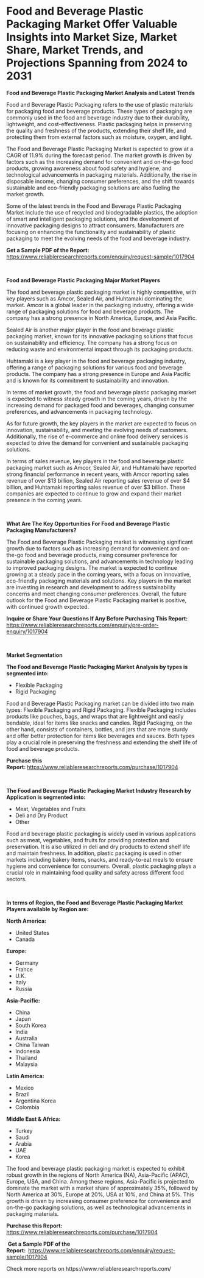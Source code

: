 <p><h1>Food and Beverage Plastic Packaging Market Offer Valuable Insights into Market Size, Market Share, Market Trends, and Projections Spanning from 2024 to 2031</h1></p><p><strong>Food and Beverage Plastic Packaging Market Analysis and Latest Trends</strong></p>
<p><p>Food and Beverage Plastic Packaging refers to the use of plastic materials for packaging food and beverage products. These types of packaging are commonly used in the food and beverage industry due to their durability, lightweight, and cost-effectiveness. Plastic packaging helps in preserving the quality and freshness of the products, extending their shelf life, and protecting them from external factors such as moisture, oxygen, and light.</p><p>The Food and Beverage Plastic Packaging Market is expected to grow at a CAGR of 11.9% during the forecast period. The market growth is driven by factors such as the increasing demand for convenient and on-the-go food products, growing awareness about food safety and hygiene, and technological advancements in packaging materials. Additionally, the rise in disposable income, changing consumer preferences, and the shift towards sustainable and eco-friendly packaging solutions are also fueling the market growth.</p><p>Some of the latest trends in the Food and Beverage Plastic Packaging Market include the use of recycled and biodegradable plastics, the adoption of smart and intelligent packaging solutions, and the development of innovative packaging designs to attract consumers. Manufacturers are focusing on enhancing the functionality and sustainability of plastic packaging to meet the evolving needs of the food and beverage industry.</p></p>
<p><strong>Get a Sample PDF of the Report:&nbsp;</strong> <a href="https://www.reliableresearchreports.com/enquiry/request-sample/1017904">https://www.reliableresearchreports.com/enquiry/request-sample/1017904</a></p>
<p>&nbsp;</p>
<p><strong>Food and Beverage Plastic Packaging Major Market Players</strong></p>
<p><p>The food and beverage plastic packaging market is highly competitive, with key players such as Amcor, Sealed Air, and Huhtamaki dominating the market. Amcor is a global leader in the packaging industry, offering a wide range of packaging solutions for food and beverage products. The company has a strong presence in North America, Europe, and Asia Pacific.</p><p>Sealed Air is another major player in the food and beverage plastic packaging market, known for its innovative packaging solutions that focus on sustainability and efficiency. The company has a strong focus on reducing waste and environmental impact through its packaging products.</p><p>Huhtamaki is a key player in the food and beverage packaging industry, offering a range of packaging solutions for various food and beverage products. The company has a strong presence in Europe and Asia Pacific and is known for its commitment to sustainability and innovation.</p><p>In terms of market growth, the food and beverage plastic packaging market is expected to witness steady growth in the coming years, driven by the increasing demand for packaged food and beverages, changing consumer preferences, and advancements in packaging technology.</p><p>As for future growth, the key players in the market are expected to focus on innovation, sustainability, and meeting the evolving needs of customers. Additionally, the rise of e-commerce and online food delivery services is expected to drive the demand for convenient and sustainable packaging solutions.</p><p>In terms of sales revenue, key players in the food and beverage plastic packaging market such as Amcor, Sealed Air, and Huhtamaki have reported strong financial performance in recent years, with Amcor reporting sales revenue of over $13 billion, Sealed Air reporting sales revenue of over $4 billion, and Huhtamaki reporting sales revenue of over $3 billion. These companies are expected to continue to grow and expand their market presence in the coming years.</p></p>
<p>&nbsp;</p>
<p><strong>What Are The Key Opportunities For Food and Beverage Plastic Packaging Manufacturers?</strong></p>
<p><p>The Food and Beverage Plastic Packaging market is witnessing significant growth due to factors such as increasing demand for convenient and on-the-go food and beverage products, rising consumer preference for sustainable packaging solutions, and advancements in technology leading to improved packaging designs. The market is expected to continue growing at a steady pace in the coming years, with a focus on innovative, eco-friendly packaging materials and solutions. Key players in the market are investing in research and development to address sustainability concerns and meet changing consumer preferences. Overall, the future outlook for the Food and Beverage Plastic Packaging market is positive, with continued growth expected.</p></p>
<p><strong>Inquire or Share Your Questions If Any Before Purchasing This Report:</strong> <a href="https://www.reliableresearchreports.com/enquiry/pre-order-enquiry/1017904">https://www.reliableresearchreports.com/enquiry/pre-order-enquiry/1017904</a></p>
<p>&nbsp;</p>
<p><strong>Market Segmentation</strong></p>
<p><strong>The Food and Beverage Plastic Packaging Market Analysis by types is segmented into:</strong></p>
<p><ul><li>Flexible Packaging</li><li>Rigid Packaging</li></ul></p>
<p><p>Food and Beverage Plastic Packaging market can be divided into two main types: Flexible Packaging and Rigid Packaging. Flexible Packaging includes products like pouches, bags, and wraps that are lightweight and easily bendable, ideal for items like snacks and candies. Rigid Packaging, on the other hand, consists of containers, bottles, and jars that are more sturdy and offer better protection for items like beverages and sauces. Both types play a crucial role in preserving the freshness and extending the shelf life of food and beverage products.</p></p>
<p><strong>Purchase this Report:&nbsp;</strong><a href="https://www.reliableresearchreports.com/purchase/1017904">https://www.reliableresearchreports.com/purchase/1017904</a></p>
<p>&nbsp;</p>
<p><strong>The Food and Beverage Plastic Packaging Market Industry Research by Application is segmented into:</strong></p>
<p><ul><li>Meat, Vegetables and Fruits</li><li>Deli and Dry Product</li><li>Other</li></ul></p>
<p><p>Food and beverage plastic packaging is widely used in various applications such as meat, vegetables, and fruits for providing protection and preservation. It is also utilized in deli and dry products to extend shelf life and maintain freshness. In addition, plastic packaging is used in other markets including bakery items, snacks, and ready-to-eat meals to ensure hygiene and convenience for consumers. Overall, plastic packaging plays a crucial role in maintaining food quality and safety across different food sectors.</p></p>
<p>&nbsp;</p>
<p><strong>In terms of Region, the Food and Beverage Plastic Packaging Market Players available by Region are:</strong></p>
<p>
    <p> <strong> North America: </strong>
        <ul>
            <li>United States</li>
            <li>Canada</li>
        </ul>
        </p> 
    <p> <strong> Europe: </strong>
        <ul>
            <li>Germany</li>
            <li>France</li>
            <li>U.K.</li>
            <li>Italy</li>
            <li>Russia</li>
        </ul>
        </p> 
    <p> <strong> Asia-Pacific: </strong>
        <ul>
            <li>China</li>
            <li>Japan</li>
            <li>South Korea</li>
            <li>India</li>
            <li>Australia</li>
            <li>China Taiwan</li>
            <li>Indonesia</li>
            <li>Thailand</li>
            <li>Malaysia</li>
        </ul>
        </p> 
    <p> <strong> Latin America: </strong>
        <ul>
            <li>Mexico</li>
            <li>Brazil</li>
            <li>Argentina Korea</li>
            <li>Colombia</li>
        </ul>
        </p> 
    <p> <strong> Middle East & Africa: </strong>
        <ul>
            <li>Turkey</li>
            <li>Saudi</li>
            <li>Arabia</li>
            <li>UAE</li>
            <li>Korea</li>
        </ul>
    </p>
    </p>
<p><p>The food and beverage plastic packaging market is expected to exhibit robust growth in the regions of North America (NA), Asia-Pacific (APAC), Europe, USA, and China. Among these regions, Asia-Pacific is projected to dominate the market with a market share of approximately 35%, followed by North America at 30%, Europe at 20%, USA at 10%, and China at 5%. This growth is driven by increasing consumer preference for convenience and on-the-go packaging solutions, as well as technological advancements in packaging materials.</p></p>
<p><strong>Purchase this Report: </strong><a href="https://www.reliableresearchreports.com/purchase/1017904">https://www.reliableresearchreports.com/purchase/1017904</a></p>
<p>&nbsp;<strong>Get a Sample PDF of the Report:&nbsp;&nbsp;</strong><a href="https://www.reliableresearchreports.com/enquiry/request-sample/1017904">https://www.reliableresearchreports.com/enquiry/request-sample/1017904</a></p>
<p><strong></strong></p>
<p>Check more reports on https://www.reliableresearchreports.com/</p>
